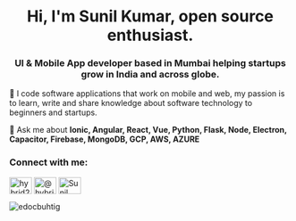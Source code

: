 <h1 align="center">Hi, I'm Sunil Kumar, open source enthusiast.</h1>
<h3 align="center">UI & Mobile App developer based in Mumbai helping startups grow in India and across globe.</h3>

🔭 I code software applications that work on mobile and web, my passion is to learn, write and share knowledge about software technology to beginners and startups.

💬 Ask me about **Ionic, Angular, React, Vue, Python, Flask, Node, Electron, Capacitor, Firebase, MongoDB, GCP, AWS, AZURE**

<h3 align="left">Connect with me:</h3>

<a href="https://tinyurl.com/fha968df" target="_blank"><img align="center" src="https://cdn.jsdelivr.net/npm/simple-icons@3.1.0/icons/youtube.svg" alt="hybrid2native" height="30" width="40" /></a>
<a href="https://tinyurl.com/7zbwajxf" target="_blank"><img align="center" src="https://cdn.jsdelivr.net/npm/simple-icons@3.0.1/icons/medium.svg" alt="@hybrid2native" height="30" width="40" /></a>
<a href="https://tinyurl.com/fha968df" target="_blank"><img align="center" src="https://cdn.jsdelivr.net/npm/simple-icons@3.1.0/icons/stackoverflow.svg" alt="Sunil Kumar Profile" height="30" width="40" /></a>

<p><img align="center" src="https://github-readme-stats.vercel.app/api?username=edocbuhtig&show_icons=true&theme=dark&locale=en" alt="edocbuhtig" /></p>
